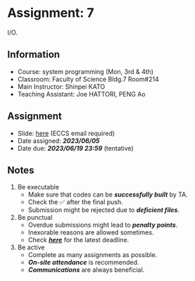 # Assignment: 7

I/O.

## Information

- Course: system programming (Mon, 3rd & 4th)
- Classroom: Faculty of Science Bldg.7 Room#214
- Main Instructor: Shinpei KATO
- Teaching Assistant: Joe HATTORI, PENG Ao

## Assignment

- Slide: [here](https://docs.google.com/presentation/d/1sF4_94DJ-_Y_7lnQ02IZwz1e6dNbXeciqdt4BOxyfYc/edit?usp=sharing) (ECCS email required) 
- Date assigned: ***2023/06/05***
- Date due: ***2023/06/19 23:59*** (tentative)

## Notes

1. Be executable
    - Make sure that codes can be ***successfully built*** by TA.
    - Check the ✅ after the final push.
    - Submission might be rejected due to ***deficient files***.
1. Be punctual
    - Overdue submissions might lead to ***penalty points***.
    - Inexorable reasons are allowed sometimes.
    - Check [***here***](https://github.com/ut-syspro-admin/assignment-6) for the latest deadline.
1. Be active
    - Complete as many assignments as possible.
    - ***On-site attendance*** is recommended.
    - ***Communications*** are always beneficial.
